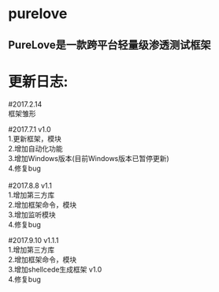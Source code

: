 ﻿# purelove
<H2>PureLove是一款跨平台轻量级渗透测试框架<H2>

更新日志:
=========

#2017.2.14 <br>
    框架雏形

#2017.7.1 v1.0 <br>
  1.更新框架，模块<br>
  2.增加自动化功能<br>
  3.增加Windows版本(目前Windows版本已暂停更新)<br>
  4.修复bug<br>
<br>
#2017.8.8 v1.1 <br>
  1.增加第三方库 <br>
  2.增加框架命令，模块 <br>
  3.增加监听模块 <br>
  4.修复bug <br>

#2017.9.10 v1.1.1 <br>
  1.增加第三方库 <br>
  2.增加框架命令，模块 <br>
  3.增加shellcede生成框架 v1.0 <br>
  4.修复bug <br>
